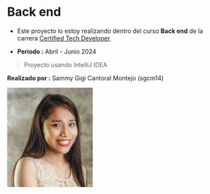 # Back end

- Este proyecto lo estoy realizando dentro del curso **Back end** de la carrera [Certified Tech Developer](https://www.digitalhouse.com/ar/productos/programacion/certified-tech-developer "Certified Tech Developer").

- **Periodo :** Abril - Junio 2024
> Proyecto usando IntelliJ IDEA

**Realizado por :** Sammy Gigi Cantoral Montejo (sgcm14)

<img src ="https://raw.githubusercontent.com/sgcm14/sgcm14/main/sammy.jpg" width="200">